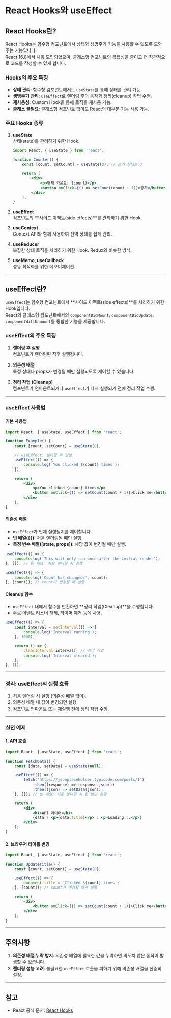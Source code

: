 
# React Hooks와 useEffect

## React Hooks란?
React Hooks는 함수형 컴포넌트에서 상태와 생명주기 기능을 사용할 수 있도록 도와주는 기능입니다.  
React 16.8에서 처음 도입되었으며, 클래스형 컴포넌트의 복잡성을 줄이고 더 직관적으로 코드를 작성할 수 있게 합니다.

### Hooks의 주요 특징
- **상태 관리**: 함수형 컴포넌트에서도 `useState`를 통해 상태를 관리 가능.
- **생명주기 관리**: `useEffect`로 렌더링 후의 동작과 정리(cleanup) 작업 수행.
- **재사용성**: Custom Hook을 통해 로직을 재사용 가능.
- **클래스 불필요**: 클래스형 컴포넌트 없이도 React의 대부분 기능 사용 가능.

### 주요 Hooks 종류
1. **useState**  
   상태(state)를 관리하기 위한 Hook.  
   ```jsx
   import React, { useState } from 'react';

   function Counter() {
       const [count, setCount] = useState(0); // 초기 상태는 0

       return (
           <div>
               <p>현재 카운트: {count}</p>
               <button onClick={() => setCount(count + 1)}>증가</button>
           </div>
       );
   }
   ```

2. **useEffect**  
   컴포넌트의 **사이드 이펙트(side effects)**를 관리하기 위한 Hook.

3. **useContext**  
   Context API와 함께 사용하여 전역 상태를 쉽게 관리.

4. **useReducer**  
   복잡한 상태 로직을 처리하기 위한 Hook. Redux와 비슷한 방식.

5. **useMemo, useCallback**  
   성능 최적화를 위한 메모이제이션.

---

## useEffect란?
`useEffect`는 함수형 컴포넌트에서 **사이드 이펙트(side effects)**를 처리하기 위한 Hook입니다.  
React의 클래스형 컴포넌트에서의 `componentDidMount`, `componentDidUpdate`, `componentWillUnmount`를 통합한 기능을 제공합니다.

### useEffect의 주요 특징
1. **렌더링 후 실행**  
   컴포넌트가 렌더링된 직후 실행됩니다.

2. **의존성 배열**  
   특정 상태나 props가 변경될 때만 실행되도록 제어할 수 있습니다.

3. **정리 작업 (Cleanup)**  
   컴포넌트가 언마운트되거나 `useEffect`가 다시 실행되기 전에 정리 작업 수행.

---

### useEffect 사용법

#### 기본 사용법
```jsx
import React, { useState, useEffect } from 'react';

function Example() {
    const [count, setCount] = useState(0);

    // useEffect: 렌더링 후 실행
    useEffect(() => {
        console.log(`You clicked ${count} times`);
    });

    return (
        <div>
            <p>You clicked {count} times</p>
            <button onClick={() => setCount(count + 1)}>Click me</button>
        </div>
    );
}
```

#### 의존성 배열
- `useEffect`가 언제 실행될지를 제어합니다.
- **빈 배열(`[]`)**: 처음 렌더링될 때만 실행.
- **특정 변수 배열([state, props])**: 해당 값이 변경될 때만 실행.

```jsx
useEffect(() => {
    console.log('This will only run once after the initial render');
}, []); // 빈 배열: 처음 렌더링 시 실행

useEffect(() => {
    console.log('Count has changed:', count);
}, [count]); // count가 변경될 때 실행
```

#### Cleanup 함수
- `useEffect` 내에서 함수를 반환하면 **정리 작업(Cleanup)**을 수행합니다.
- 주로 이벤트 리스너 해제, 타이머 제거 등에 사용.

```jsx
useEffect(() => {
    const interval = setInterval(() => {
        console.log('Interval running');
    }, 1000);

    return () => {
        clearInterval(interval); // 정리 작업
        console.log('Interval cleared');
    };
}, []);
```

---

### 정리: useEffect의 실행 흐름
1. 처음 렌더링 시 실행 (의존성 배열 없이).
2. 의존성 배열 내 값이 변경되면 실행.
3. 컴포넌트 언마운트 또는 재실행 전에 정리 작업 수행.

---

### 실전 예제

#### 1. API 호출
```jsx
import React, { useState, useEffect } from 'react';

function FetchData() {
    const [data, setData] = useState(null);

    useEffect(() => {
        fetch('https://jsonplaceholder.typicode.com/posts/1')
            .then((response) => response.json())
            .then((json) => setData(json));
    }, []); // 빈 배열: 처음 렌더링 시 한 번만 실행

    return (
        <div>
            <h1>API 데이터</h1>
            {data ? <p>{data.title}</p> : <p>Loading...</p>}
        </div>
    );
}
```

#### 2. 브라우저 타이틀 변경
```jsx
import React, { useState, useEffect } from 'react';

function UpdateTitle() {
    const [count, setCount] = useState(0);

    useEffect(() => {
        document.title = `Clicked ${count} times`;
    }, [count]); // count가 변경될 때만 실행

    return (
        <div>
            <button onClick={() => setCount(count + 1)}>Click me</button>
        </div>
    );
}
```

---

## 주의사항
1. **의존성 배열 누락 방지**: 의존성 배열에 필요한 값을 누락하면 의도치 않은 동작이 발생할 수 있습니다.
2. **렌더링 성능 고려**: 불필요한 `useEffect` 호출을 피하기 위해 의존성 배열을 신중히 설정.

---

## 참고
- React 공식 문서: [React Hooks](https://reactjs.org/docs/hooks-intro.html)
